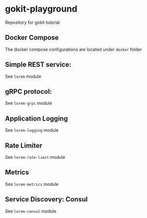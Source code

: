 # gokit-playground
Repository for gokit tutorial

## Docker Compose
The docker compose configurations are located under `docker` folder

## Simple REST service:
See `lorem` module

## gRPC protocol:
See `lorem-grpc` module

## Application Logging
See `lorem-logging` module

## Rate Limiter
See `lorem-rate-limit` module

## Metrics
See `lorem-metrics` module

## Service Discovery: Consul
See `lorem-consul` module